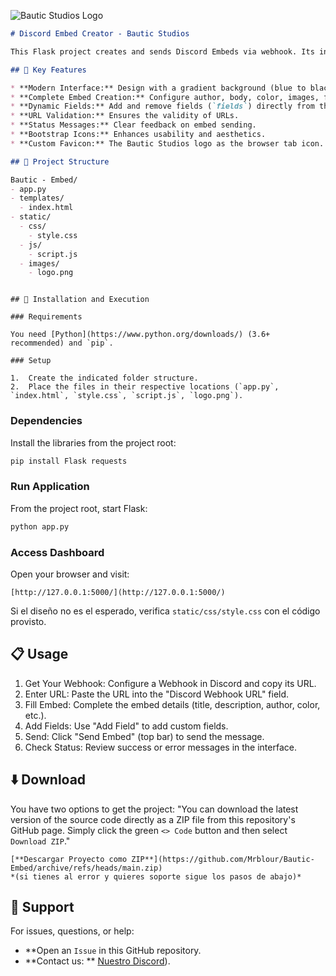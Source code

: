 ![Bautic Studios Logo](https://mir-cdn.behance.net/v1/rendition/project_modules/source/27d9e9226866091.684616638766c.png)
```markdown
# Discord Embed Creator - Bautic Studios

This Flask project creates and sends Discord Embeds via webhook. Its interface is modern and visually appealing, inspired by "OnlyPipe" and "Paysend link", featuring a vibrant gradient background, subtle glassmorphism, and no shadows.

## 🌟 Key Features

* **Modern Interface:** Design with a gradient background (blue to black, or dark to vibrant purple, similar to OnlyPipe), glassmorphism, and shadow-free styling.
* **Complete Embed Creation:** Configure author, body, color, images, footer, and timestamp.
* **Dynamic Fields:** Add and remove fields (`fields`) directly from the interface.
* **URL Validation:** Ensures the validity of URLs.
* **Status Messages:** Clear feedback on embed sending.
* **Bootstrap Icons:** Enhances usability and aesthetics.
* **Custom Favicon:** The Bautic Studios logo as the browser tab icon.

## 📂 Project Structure

Bautic - Embed/
- app.py
- templates/
  - index.html
- static/
  - css/
    - style.css
  - js/
    - script.js
  - images/
    - logo.png

```

````

## 🚀 Installation and Execution

### Requirements

You need [Python](https://www.python.org/downloads/) (3.6+ recommended) and `pip`.

### Setup

1.  Create the indicated folder structure.
2.  Place the files in their respective locations (`app.py`, `index.html`, `style.css`, `script.js`, `logo.png`).

````
### Dependencies

Install the libraries from the project root:

```bash
pip install Flask requests
```
### Run Application

From the project root, start Flask:

```bash
python app.py
```

### Access Dashboard

Open your browser and visit:

```
[http://127.0.0.1:5000/](http://127.0.0.1:5000/)
```

Si el diseño no es el esperado, verifica `static/css/style.css` con el código provisto.

## 📋 Usage
1. Get Your Webhook: Configure a Webhook in Discord and copy its URL.
2. Enter URL: Paste the URL into the "Discord Webhook URL" field.
3. Fill Embed: Complete the embed details (title, description, author, color, etc.).
4. Add Fields: Use "Add Field" to add custom fields.
5. Send: Click "Send Embed" (top bar) to send the message.
6. Check Status: Review success or error messages in the interface.

## ⬇️ Download

You have two options to get the project:
"You can download the latest version of the source code directly as a ZIP file from this repository's GitHub page. Simply click the green `<> Code` button and then select `Download ZIP`."

    [**Descargar Proyecto como ZIP**](https://github.com/Mrblour/Bautic-Embed/archive/refs/heads/main.zip)
    *(si tienes al error y quieres soporte sigue los pasos de abajo)*

## 🤝 Support
For issues, questions, or help:

  * **Open an `Issue` in this GitHub repository.
  * **Contact us: ** [Nuestro Discord](https://discord.gg/tX3YS4xGgF)).

<!-- end list -->

```
```

